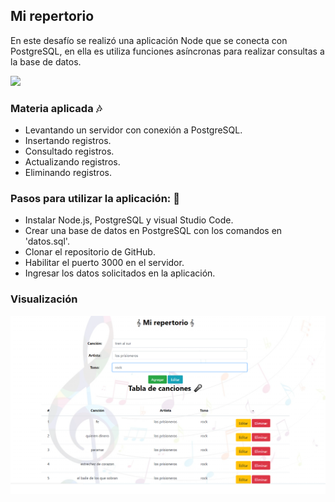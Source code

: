 ## Mi repertorio
En este desafío se realizó una aplicación Node que se conecta con PostgreSQL, en ella es utiliza funciones asíncronas para realizar consultas a la base de datos.

![](https://media.giphy.com/media/iFn08sdhaurUfw8UJp/giphy.gif)

### Materia aplicada 🎶
- Levantando un servidor con conexión a PostgreSQL.
- Insertando registros.
- Consultado registros.
- Actualizando registros.
- Eliminando registros.

### Pasos para utilizar la aplicación: 🎼
- Instalar Node.js, PostgreSQL y visual Studio Code.
- Crear una base de datos en PostgreSQL con los comandos en 'datos.sql'.
- Clonar el repositorio de GitHub.
- Habilitar el puerto 3000 en el servidor.
- Ingresar los datos solicitados en la aplicación.

### Visualización
![](https://github.com/aleyire/mi-repertorio/blob/main/img/preview.png)

